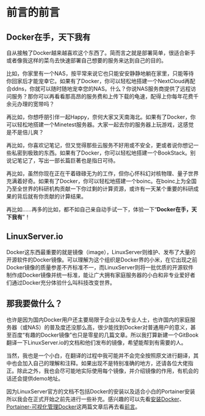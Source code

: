 # 前言的前言

## Docker在手，天下我有

自从接触了Docker越来越喜欢这个东西了。简而言之就是部署简单，很适合新手或者像我这样的菜鸟去快速部署自己想要的服务来达到自己的目的。

比如，你家里有一个NAS，按平常来说它也只能安安静静地躺在家里，只能等待你回家后才能宠幸它。如果有了Docker，你可以轻松地搭建一个NextCloud再配合ddns，你就可以随时随地宠幸您的NAS。什么？你说NAS服务商提供了远程访问服务？那你可以再看看那高昂的服务费和上传下载的龟速，配得上你每年花费千余元办理的宽带吗？

再比如，你想呼朋引伴一起Happy，奈何大家又天南海北。如果有了Docker，你可以轻松地搭建一个Minetest服务器。大家一起去你的服务器上玩游戏，这感觉是不是倍儿爽？

再比如，你喜欢记笔记，但又觉得那些云服务不好用或不安全，更或者说你想记一些私密到极致的东西。如果有了Docker，你可以轻松地搭建一个BookStack。别说记笔记了，写出一部长篇巨著也是指日可待。

再比如，虽然你现在正在干着碌碌无为的工作，但你心怀科幻对核物理、量子世界充满着好奇。如果有了Docker，你可以轻松地搭建一个boinc。在boinc上为全国乃至全世界的科研机构贡献一下你过剩的计算资源，或许有一天某个重要的科研成果的背后就有你贡献的计算结果。

再比如……再多的比如，都不如自己亲自动手试一下，体验一下“**Docker在手，天下我有**”！

## LinuxServer.io

Docker这东西最重要的就是镜像（image），LinuxServer则维护、发布了大量的开源软件的Docker镜像。可以理解为这个组织是Docker界的小米，在它出现之前Docker镜像的质量参差不齐标准不一，而LinuxServer则将一批优质的开源软件制作成Docker镜像并统一标准，能让广大拥有家庭服务器的小白和非专业爱好者们通过Docker充分体验什么叫科技改变世界。

## 那我要做什么？

也许是因为国内Docker用户还主要局限于企业以及专业人士，也许国内的家庭服务器（或NAS）的普及度还没那么高，很少能找到Docker对普通用户的意义，甚至百度“有趣的Docker镜像”也只是零星的几篇文章。所以我打算新建一个GitBook翻译一下LinuxServer.io的文档和他们发布的镜像，希望能帮到有需要的人。

当然，我也是一个小白，在翻译的过程中我可能并不会完全按照原文进行翻译，其中也会加入自己的理解和注释。如果出现不是特别准确的地方，还请各位大佬指正。除此之外，我也会尽可能地实际使用每个镜像，并介绍镜像的作用，有机会的话还会提供demo地址。

因为LinuxServer官方的文档不包括Docker的安装以及适合小白的Portainer安装所以我会在正式开始之前先进行一些补充。感兴趣的可以先看[安装Docker](before/docker-install.md)、[Portainer-可视化管理Docker](before/portainer.md)这两篇文章后再去看[前言](Introduction.md)。